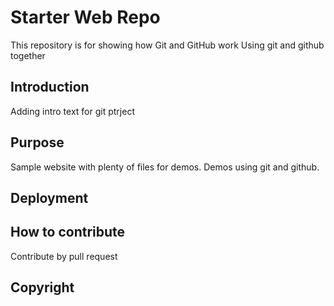 # Starter Web Repo

This repository is for showing how Git and GitHub work
Using git and github together

## Introduction

Adding intro text for git ptrject

## Purpose

Sample website with plenty of files for demos. Demos using git and github.

## Deployment


## How to contribute

Contribute by pull request

## Copyright